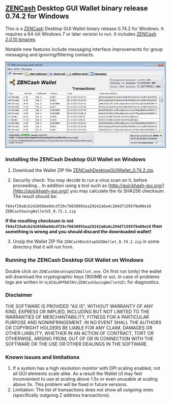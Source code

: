 ## [ZENCash](https://zensystem.io/) Desktop GUI Wallet binary release 0.74.2 for Windows

This is a [ZENCash](https://zensystem.io/) Desktop GUI Wallet binary release 0.74.2 for Windows. 
It requires a 64-bit Windows 7 or later version to run. It includes [ZENCash 2.0.10 binaries](https://github.com/ZencashOfficial/zen/releases/tag/v2.0.10)

Notable new features include messaging interface improvements for group messaging and ignoring/filtering contacts. 

![Screenshot](ZENCashWalletWindows_0.74.2.png "Main Window")

### Installing the ZENCash Desktop GUI Wallet on Windows

1. Download the Wallet ZIP file 
[ZENCashDesktopGUIWallet_0.74.2.zip](https://github.com/ZencashOfficial/zencash-swing-wallet-ui/releases/download/0.74.2/ZENCashDesktopGUIWallet_0.74.2.zip). 

2. Security check: You may decide to run a virus scan on it, before proceeding... In addition using a tool 
such as [http://quickhash-gui.org/](http://quickhash-gui.org/) you may calculate the its SHA256 checksum. The 
result should be:
```
f64af29a8cb242056be0dcdf29cf6630991ea29242a0a4c284d71595f9e00e10  ZENCashSwingWalletUI_0.73.1.zip
```
**If the resulting checksum is not `f64af29a8cb242056be0dcdf29cf6630991ea29242a0a4c284d71595f9e00e10` then**
**something is wrong and you should discard the downloaded wallet!**

3. Unzip the Wallet ZIP file `ZENCashDesktopGUIWallet_0.74.2.zip` in some directory that it will run from.
   
### Running the ZENCash Desktop GUI Wallet on Windows

Double click on `ZENCashDesktopGUIWallet.exe`. On first run (only) the wallet will download the cryptographic keys 
(900MB or so). In case of problems logs are written in `%LOCALAPPDATA%\ZENCashSwingWalletUI\` for diagnostics.


### Disclaimer

THE SOFTWARE IS PROVIDED "AS IS", WITHOUT WARRANTY OF ANY KIND, EXPRESS OR
IMPLIED, INCLUDING BUT NOT LIMITED TO THE WARRANTIES OF MERCHANTABILITY,
FITNESS FOR A PARTICULAR PURPOSE AND NONINFRINGEMENT. IN NO EVENT SHALL THE
AUTHORS OR COPYRIGHT HOLDERS BE LIABLE FOR ANY CLAIM, DAMAGES OR OTHER
LIABILITY, WHETHER IN AN ACTION OF CONTRACT, TORT OR OTHERWISE, ARISING FROM,
OUT OF OR IN CONNECTION WITH THE SOFTWARE OR THE USE OR OTHER DEALINGS IN THE
SOFTWARE.

### Known issues and limitations
1. If a system has a high resolution monitor with DPI scaling enabled, not all GUI elements scale alike.
As a result the Wallet UI may feel inconvenient to use at scaling above 1.5x or even unusable at scaling above 3x.
This problem will be fixed in future versions.
1. Limitation: The list of transactions does not show all outgoing ones (specifically outgoing Z address 
transactions).  
